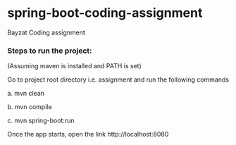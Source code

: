 # spring-boot-coding-assignment
Bayzat Coding assignment

### Steps to run the project:

(Assuming maven is installed and PATH is set)

Go to project root directory i.e. assignment and run the following
commands

a. mvn clean

b. mvn compile

c. mvn spring-boot:run

Once the app starts, open the link http://localhost:8080
